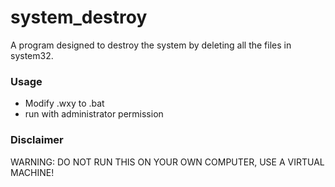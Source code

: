 # system_destroy
A program designed to destroy the system by deleting all the files in system32.

### Usage
+ Modify .wxy to .bat
+ run with administrator permission

### Disclaimer
WARNING: DO NOT RUN THIS ON YOUR OWN COMPUTER, USE A VIRTUAL MACHINE!

